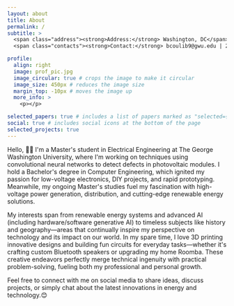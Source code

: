 ```yaml
---
layout: about
title: About
permalink: /
subtitle: >
  <span class="address"><strong>Address:</strong> Washington, DC</span><br>
  <span class="contacts"><strong>Contact:</strong> bcoulib9@gwu.edu | 202-677-8929</span><br>

profile:
  align: right
  image: prof_pic.jpg
  image_circular: true # crops the image to make it circular
  image_size: 450px # reduces the image size
  margin_top: -10px # moves the image up
  more_info: >
    <p></p>

selected_papers: true # includes a list of papers marked as "selected={true}"
social: true # includes social icons at the bottom of the page
selected_projects: true
---
```


Hello, 👋🏾 I'm a Master's student in Electrical Engineering at The George Washington University, where I'm working on techniques using convolutional neural networks to detect defects in photovoltaic modules. I hold a Bachelor's degree in Computer Engineering, which ignited my passion for low-voltage electronics, DIY projects, and rapid prototyping. Meanwhile, my ongoing Master's studies fuel my fascination with high-voltage power generation, distribution, and cutting-edge renewable energy solutions.

My interests span from renewable energy systems and advanced AI (including hardware/software generative AI) to timeless subjects like history and geography—areas that continually inspire my perspective on technology and its impact on our world. In my spare time, I love 3D printing innovative designs and building fun circuits for everyday tasks—whether it's crafting custom Bluetooth speakers or upgrading my home Roomba. These creative endeavors perfectly merge technical ingenuity with practical problem-solving, fueling both my professional and personal growth.

Feel free to connect with me on social media to share ideas, discuss projects, or simply chat about the latest innovations in energy and technology.😊
